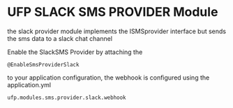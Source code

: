 # UFP SLACK SMS PROVIDER Module

the slack provider module implements the ISMSprovider interface but sends the sms data to a slack chat channel

Enable the SlackSMS Provider by attaching the

	@EnableSmsProviderSlack
	
to your application configuration, the webhook is configured using the application.yml

	ufp.modules.sms.provider.slack.webhook
